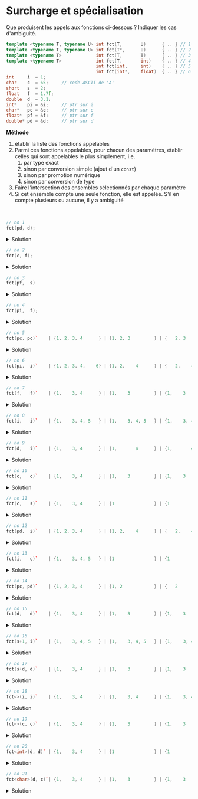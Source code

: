 # Surcharge et spécialisation

Que produisent les appels aux fonctions ci-dessous ?
Indiquer les cas d'ambiguité.

~~~cpp
template <typename T, typename U> int fct(T,       U)      { .. } // 1
template <typename T, typename U> int fct(T*,      U)      { .. } // 2
template <typename T>             int fct(T,       T)      { .. } // 3
template <typename T>             int fct(T,       int)    { .. } // 4
                                  int fct(int,     int)    { .. } // 5
                                  int fct(int*,    float)  { .. } // 6
int     i  = 1;
char    c  = 65;     // code ASCII de 'A'
short   s  = 2;
float   f  = 1.7f;
double  d  = 3.1;
int*    pi = &i;     // ptr sur i
char*   pc = &c;     // ptr sur c
float*  pf = &f;     // ptr sur f
double* pd = &d;     // ptr sur d
~~~

**Méthode**<br>

1. établir la liste des fonctions appelables 
2. Parmi ces fonctions appelables, pour chacun des paramètres, établir celles qui sont appelables le plus simplement, i.e. 
	1. par type exact
	2. sinon par conversion simple (ajout d'un `const`) 
	3. sinon par promotion numérique
	4. sinon par conversion de type 
3. Faire l'intersection des ensembles sélectionnés par chaque paramètre
4. Si cet ensemble compte une seule fonction, elle est appelée. S'il en compte plusieurs ou aucune, il y a ambiguité

<br>

~~~cpp
// no 1
fct(pd, d);
~~~

<details>
<summary>Solution</summary>

1. $S = \left\\{1, 2, 4\right\\}$ sont appelables. 
   - 3 : types différents déduits pour `T` (`double*` et `double`)
   - 5 : pas de conversion `double*` vers `int`
   - 6 : pas de conversion `double*` vers `int*`
2. Paramètres 
   - $P_{1} = \left\\{1, 2, 4\right\\}$ par type exact 
   - $P_{2} = \left\\{1, 2\right\\}$ par type exact 
     - 4 : conversion `double` vers `int`
3. $P_{1} \cap P_{2} = \left\\{1, 2\right\\}$ 
4. fct no 2 : plus spécialisée que 1 

--------------------

</details>

~~~cpp
// no 2
fct(c, f);
~~~

<details>
<summary>Solution</summary>

1. $S = \left\\{1, 4, 5\right\\}$ sont appelables. 
   - 2 : `T* = char` pas déductible
   - 3 : `T = char` et `T = float` non compatibles
   - 6 : pas de conversion `char` vers `int*`
2. Paramètres 
   - $P_{1} = \left\\{1, 4\right\\}$ par type exact
     - 6 par promotion `char` vers `int`
   - $P_{2} = \left\\{1\right\\}$ par type exact 
     - 4 et 5 par conversion `float` vers `int`
3. $P_{1} \cap P_{2} = \left\\{1\right\\}$, la  fct no 1 est appelée 

--------------------

</details>

~~~cpp
// no 3
fct(pf,  s)
~~~

<details>
<summary>Solution</summary>

1. $S = \left\\{1, 2, 4\right\\}$ sont appelables. 
   - 3 : `T = float*` et `T = short` non compatibles
   - 5 : pas de conversion `float*` vers `int`
   - 6 : pas de conversion `float*` vers `int*`
2. Paramètres 
   - $P_{1} = \left\\{1, 2, 4\right\\}$ par type exact
   - $P_{2} = \left\\{1, 2\right\\}$ par type exact 
     - 4 par promotion `short` vers `int`
3. $P_{1} \cap P_{2} = \left\\{1, 2\right\\}$
4. fct no 2 : plus spécialisée que 1

</details>

~~~cpp
// no 4
fct(pi,  f);
~~~

<details>
<summary>Solution</summary>

1. $S = \left\\{1, 2, 4, 6\right\\}$ sont appelables. 
   - 3 : `T = int*` et `T = float` non compatibles
   - 5 : pas de conversion `int*` vers `int`
2. Paramètres 
   - $P_{1} = \left\\{1, 2, 4, 6\right\\}$ par type exact
   - $P_{2} = \left\\{1, 2, 6\right\\}$ par type exact 
     - 6 par conversion `float` vers `int`
3. $P_{1} \cap P_{2} = \left\\{1, 2, 6\right\\}$
4. fct no 6 : fonction non générique toujours plus spécialisée que les fonctions générique
</details>

~~~cpp
// no 5
fct(pc, pc)`    | {1, 2, 3, 4      } | {1, 2, 3         } | {   2, 3         } | ambiguité {2, 3}   |
~~~

<details>
<summary>Solution</summary>

--------------------

</details>

~~~cpp
// no 6
fct(pi,  i)`    | {1, 2, 3, 4,    6} | {1, 2,    4      } | {   2,    4      } | ambiguité {2, 4}   |
~~~

<details>
<summary>Solution</summary>

--------------------

</details>

~~~cpp
// no 7
fct(f,   f)`    | {1,    3, 4      } | {1,    3         } | {1,    3         } | 3 plus spécialisée |
~~~

<details>
<summary>Solution</summary>

--------------------

</details>

~~~cpp
// no 8
fct(i,   i)`    | {1,    3, 4, 5   } | {1,    3, 4, 5   } | {1,    3, 4, 5   } | 5 plus spécialisée |
~~~

<details>
<summary>Solution</summary>

--------------------

</details>

~~~cpp
// no 9
fct(d,   i)`    | {1,    3, 4      } | {1,       4      } | {1,       4      } | 4 plus spécialisée |
~~~

<details>
<summary>Solution</summary>

--------------------

</details>

~~~cpp
// no 10
fct(c,   c)`    | {1,    3, 4      } | {1,    3         } | {1,    3         } | 3 plus spécialisée |
~~~

<details>
<summary>Solution</summary>

--------------------

</details>

~~~cpp
// no 11
fct(c,   s)`    | {1,    3, 4      } | {1               } | {1               } | 1                  |
~~~

<details>
<summary>Solution</summary>

--------------------

</details>

~~~cpp
// no 12
fct(pd,  i)`    | {1, 2, 3, 4      } | {1, 2,    4      } | {   2,    4      } | ambiguité {2, 4}   |
~~~

<details>
<summary>Solution</summary>

--------------------

</details>

~~~cpp
// no 13
fct(i,   c)`    | {1,    3, 4, 5   } | {1               } | {1               } | 1                  |
~~~

<details>
<summary>Solution</summary>

--------------------

</details>

~~~cpp
// no 14
fct(pc, pd)`    | {1, 2, 3, 4      } | {1, 2            } | {   2            } | 2                  |
~~~

<details>
<summary>Solution</summary>

--------------------

</details>

~~~cpp
// no 15
fct(d,   d)`    | {1,    3, 4      } | {1,    3         } | {1,    3         } | 3 plus spécialisée |
~~~

<details>
<summary>Solution</summary>

--------------------

</details>

~~~cpp
// no 16
fct(s+1, i)`    | {1,    3, 4, 5   } | {1,    3, 4, 5   } | {1,    3, 4, 5   } | 5 plus spécialisée |
~~~

<details>
<summary>Solution</summary>

--------------------

</details>

~~~cpp
// no 17
fct(s+d, d)`    | {1,    3, 4      } | {1,    3         } | {1,    3         } | 3 plus spécialisée |
~~~

<details>
<summary>Solution</summary>

--------------------

</details>

~~~cpp
// no 18
fct<>(i, i)`    | {1,    3, 4      } | {1,    3, 4      } | {1,    3, 4      } | ambiguité {3, 4}   |
~~~

<details>
<summary>Solution</summary>

--------------------

</details>

~~~cpp
// no 19
fct<>(c, c)`    | {1,    3, 4      } | {1,    3         } | {1,    3         } | 3 plus spécialisée |
~~~

<details>
<summary>Solution</summary>

--------------------

</details>

~~~cpp
// no 20
fct<int>(d, d)` | {1,    3, 4      } | {1               } | {1               } | 1                  |
~~~

<details>
<summary>Solution</summary>

--------------------

</details>

~~~cpp
// no 21
fct<char>(d, c)`| {1,    3, 4      } | {1,    3         } | {1,    3         } | 3 plus spécialisée |
~~~

<details>
<summary>Solution</summary>

--------------------

</details>

